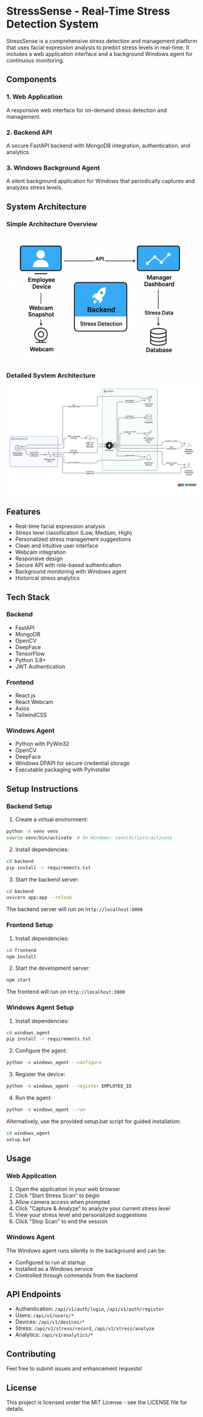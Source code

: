 # StressSense - Real-Time Stress Detection System 


StressSense is a comprehensive stress detection and management platform that uses facial expression analysis to predict stress levels in real-time. It includes a web application interface and a background Windows agent for continuous monitoring.

## Components

### 1. Web Application
A responsive web interface for on-demand stress detection and management.

### 2. Backend API
A secure FastAPI backend with MongoDB integration, authentication, and analytics.

### 3. Windows Background Agent
A silent background application for Windows that periodically captures and analyzes stress levels.

## System Architecture

### Simple Architecture Overview
![Simple Architecture](frontend/public/Simpl-arch.png)

### Detailed System Architecture
![System Architecture](frontend/public/System-arch.svg)

## Features

- Real-time facial expression analysis
- Stress level classification (Low, Medium, High)
- Personalized stress management suggestions
- Clean and intuitive user interface
- Webcam integration
- Responsive design
- Secure API with role-based authentication
- Background monitoring with Windows agent
- Historical stress analytics

## Tech Stack

### Backend
- FastAPI
- MongoDB
- OpenCV
- DeepFace
- TensorFlow
- Python 3.8+
- JWT Authentication

### Frontend
- React.js
- React Webcam
- Axios
- TailwindCSS

### Windows Agent
- Python with PyWin32
- OpenCV
- DeepFace
- Windows DPAPI for secure credential storage
- Executable packaging with PyInstaller

## Setup Instructions

### Backend Setup

1. Create a virtual environment:
```bash
python -m venv venv
source venv/bin/activate  # On Windows: venv\Scripts\activate
```

2. Install dependencies:
```bash
cd backend
pip install -r requirements.txt
```

3. Start the backend server:
```bash
cd backend
uvicorn app:app --reload
```

The backend server will run on `http://localhost:8000`

### Frontend Setup

1. Install dependencies:
```bash
cd frontend
npm install
```

2. Start the development server:
```bash
npm start
```

The frontend will run on `http://localhost:3000`

### Windows Agent Setup

1. Install dependencies:
```bash
cd windows_agent
pip install -r requirements.txt
```

2. Configure the agent:
```bash
python -m windows_agent --configure
```

3. Register the device:
```bash
python -m windows_agent --register EMPLOYEE_ID
```

4. Run the agent:
```bash
python -m windows_agent --run
```

Alternatively, use the provided setup.bat script for guided installation:
```bash
cd windows_agent
setup.bat
```

## Usage

### Web Application
1. Open the application in your web browser
2. Click "Start Stress Scan" to begin
3. Allow camera access when prompted
4. Click "Capture & Analyze" to analyze your current stress level
5. View your stress level and personalized suggestions
6. Click "Stop Scan" to end the session

### Windows Agent
The Windows agent runs silently in the background and can be:
- Configured to run at startup
- Installed as a Windows service
- Controlled through commands from the backend

## API Endpoints

- Authentication: `/api/v1/auth/login`, `/api/v1/auth/register`
- Users: `/api/v1/users/*`
- Devices: `/api/v1/devices/*`
- Stress: `/api/v1/stress/record`, `/api/v1/stress/analyze`
- Analytics: `/api/v1/analytics/*`

## Contributing

Feel free to submit issues and enhancement requests!

## License

This project is licensed under the MIT License - see the LICENSE file for details. 
